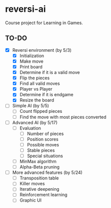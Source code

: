 # reversi-ai
Course project for Learning in Games.

## TO-DO
- [x] Reversi environment (by 5/3)
    - [x] Initialization
    - [x] Make move
    - [x] Print board
    - [x] Determine if it is a valid move
    - [x] Flip the pieces
    - [x] Find all valid moves
    - [x] Player vs Player
    - [x] Determine if it is endgame
    - [x] Resize the board
- [ ] Simple AI (by 5/5)
    - [ ] Count flipped pieces
    - [ ] Find the move with most pieces converted
- [ ] Advanced AI (by 5/17)
    - [ ] Evaluation
        - [ ] Number of pieces
        - [ ] Position scores
        - [ ] Possible moves
        - [ ] Stable pieces
        - [ ] Special situations
    - [ ] MinMax algorithm
    - [ ] Alpha-Beta pruning
- [ ] More advanced features (by 5/24)
    - [ ] Transposition table
    - [ ] Killer moves
    - [ ] Iterative deepening
    - [ ] Reinforcement learning
    - [ ] Graphic UI
